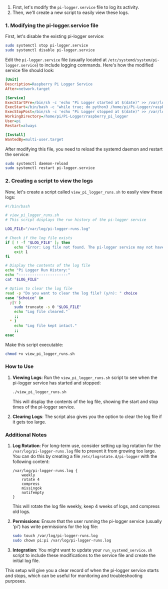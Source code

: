 

1. First, let's modify the `pi-logger.service` file to log its activity.
2. Then, we'll create a new script to easily view these logs.

### 1. Modifying the pi-logger.service file

First, let's disable the existing pi-logger service:

```bash
sudo systemctl stop pi-logger.service
sudo systemctl disable pi-logger.service
```



Edit the `pi-logger.service` file (usually located at `/etc/systemd/system/pi-logger.service`) to include logging commands. Here's how the modified service file should look:

```ini
[Unit]
Description=Raspberry Pi Logger Service
After=network.target

[Service]
ExecStartPre=/bin/sh -c 'echo "Pi Logger started at $(date)" >> /var/log/pi-logger-runs.log'
ExecStart=/bin/bash -c "while true; do python3 /home/pi/Pi-Logger/raspberry_pi_logger/logger.py; sleep 5; done"
ExecStopPost=/bin/sh -c 'echo "Pi Logger stopped at $(date)" >> /var/log/pi-logger-runs.log'
WorkingDirectory=/home/pi/Pi-Logger/raspberry_pi_logger
User=pi
Restart=always

[Install]
WantedBy=multi-user.target
```

After modifying this file, you need to reload the systemd daemon and restart the service:

```bash
sudo systemctl daemon-reload
sudo systemctl restart pi-logger.service
```

### 2. Creating a script to view the logs

Now, let's create a script called `view_pi_logger_runs.sh` to easily view these logs:

```bash
#!/bin/bash

# view_pi_logger_runs.sh
# This script displays the run history of the pi-logger service

LOG_FILE="/var/log/pi-logger-runs.log"

# Check if the log file exists
if [ ! -f "$LOG_FILE" ]; then
    echo "Error: Log file not found. The pi-logger service may not have run yet."
    exit 1
fi

# Display the contents of the log file
echo "Pi Logger Run History:"
echo "----------------------"
cat "$LOG_FILE"

# Option to clear the log file
read -p "Do you want to clear the log file? (y/n): " choice
case "$choice" in 
  y|Y ) 
    sudo truncate -s 0 "$LOG_FILE"
    echo "Log file cleared."
    ;;
  * ) 
    echo "Log file kept intact."
    ;;
esac
```

Make this script executable:

```bash
chmod +x view_pi_logger_runs.sh
```

### How to Use

1. **Viewing Logs**: Run the `view_pi_logger_runs.sh` script to see when the pi-logger service has started and stopped:

   ```bash
   ./view_pi_logger_runs.sh
   ```

   This will display the contents of the log file, showing the start and stop times of the pi-logger service.

2. **Clearing Logs**: The script also gives you the option to clear the log file if it gets too large.

### Additional Notes

1. **Log Rotation**: For long-term use, consider setting up log rotation for the `/var/log/pi-logger-runs.log` file to prevent it from growing too large. You can do this by creating a file `/etc/logrotate.d/pi-logger` with the following content:

   ```
   /var/log/pi-logger-runs.log {
       weekly
       rotate 4
       compress
       missingok
       notifempty
   }
   ```

   This will rotate the log file weekly, keep 4 weeks of logs, and compress old logs.

2. **Permissions**: Ensure that the user running the pi-logger service (usually 'pi') has write permissions for the log file:

   ```bash
   sudo touch /var/log/pi-logger-runs.log
   sudo chown pi:pi /var/log/pi-logger-runs.log
   ```

3. **Integration**: You might want to update your `run_systemd_service.sh` script to include these modifications to the service file and create the initial log file.

This setup will give you a clear record of when the pi-logger service starts and stops, which can be useful for monitoring and troubleshooting purposes.